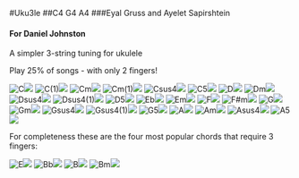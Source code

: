 #Uku3le
##C4 G4 A4
###Eyal Gruss and Ayelet Sapirshtein
#### For Daniel Johnston
A simpler 3-string tuning for ukulele 

Play 25% of songs - with only 2 fingers!

![C](./assets/00_C.svg)<img src="./assets/00_C.svg">
![C(1)](./assets/01_C(1).svg)<img src="./assets/01_C(1).svg">
![Cm](./assets/02_Cm.svg)<img src="./assets/02_Cm.svg">
![Cm(1)](./assets/03_Cm(1).svg)<img src="./assets/03_Cm(1).svg">
![Csus4](./assets/04_Csus4.svg)<img src="./assets/04_Csus4.svg">
![C5](./assets/05_C5.svg)<img src="./assets/05_C5.svg">
![D](./assets/06_D.svg)<img src="./assets/06_D.svg">
![Dm](./assets/07_Dm.svg)<img src="./assets/07_Dm.svg">
![Dsus4](./assets/08_Dsus4.svg)<img src="./assets/08_Dsus4.svg">
![Dsus4(1)](./assets/09_Dsus4(1).svg)<img src="./assets/09_Dsus4(1).svg">
![D5](./assets/10_D5.svg)<img src="./assets/10_D5.svg">
![Eb](./assets/11_Eb.svg)<img src="./assets/11_Eb.svg">
![Em](./assets/12_Em.svg)<img src="./assets/12_Em.svg">
![F](./assets/13_F.svg)<img src="./assets/13_F.svg">
![F#m](./assets/14_F#m.svg)<img src="./assets/14_F#m.svg">
![G](./assets/15_G.svg)<img src="./assets/15_G.svg">
![Gm](./assets/16_Gm.svg)<img src="./assets/16_Gm.svg">
![Gsus4](./assets/17_Gsus4.svg)<img src="./assets/17_Gsus4.svg">
![Gsus4(1)](./assets/18_Gsus4(1).svg)<img src="./assets/18_Gsus4(1).svg">
![G5](./assets/19_G5.svg)<img src="./assets/19_G5.svg">
![A](./assets/20_A.svg)<img src="./assets/20_A.svg">
![Am](./assets/21_Am.svg)<img src="./assets/21_Am.svg">
![Asus4](./assets/22_Asus2.svg)<img src="./assets/22_Asus2.svg">
![A5](./assets/23_A5.svg)<img src="./assets/23_A5.svg">

For completeness these are the four most popular chords that require 3 fingers:

![E](./assets/24_E.svg)<img src="./assets/24_E.svg">
![Bb](./assets/25_Bb.svg)<img src="./assets/25_Bb.svg">
![B](./assets/26_B.svg)<img src="./assets/26_B.svg">
![Bm](./assets/27_Bm.svg)<img src="./assets/27_Bm.svg">



